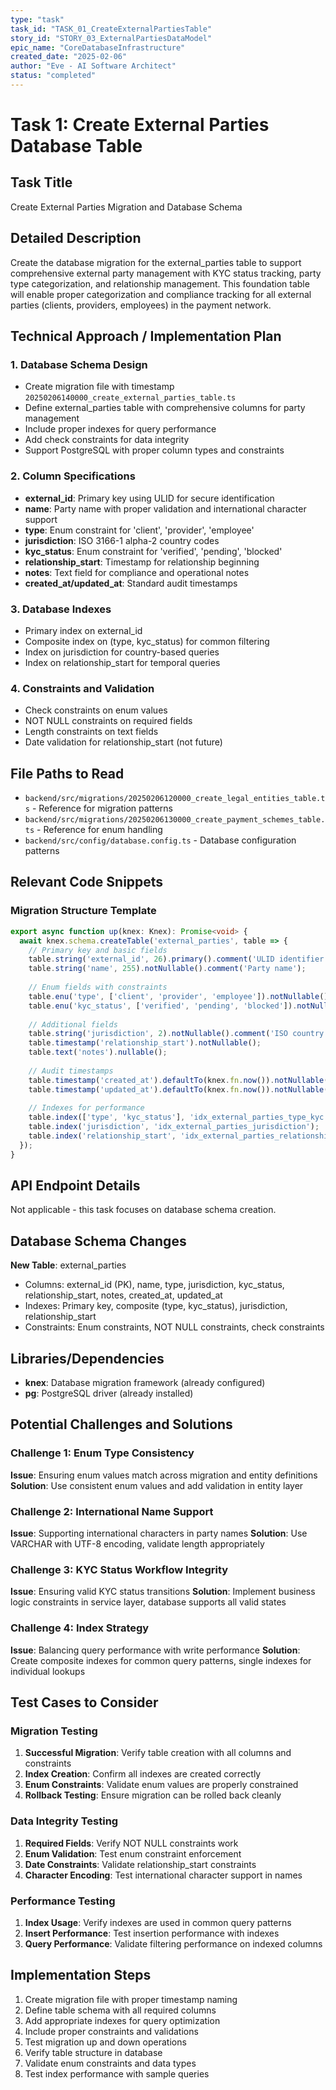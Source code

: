 ```yaml
---
type: "task"
task_id: "TASK_01_CreateExternalPartiesTable"
story_id: "STORY_03_ExternalPartiesDataModel"
epic_name: "CoreDatabaseInfrastructure"
created_date: "2025-02-06"
author: "Eve - AI Software Architect"
status: "completed"
---
```


# Task 1: Create External Parties Database Table

## Task Title
Create External Parties Migration and Database Schema

## Detailed Description
Create the database migration for the external_parties table to support comprehensive external party management with KYC status tracking, party type categorization, and relationship management. This foundation table will enable proper categorization and compliance tracking for all external parties (clients, providers, employees) in the payment network.

## Technical Approach / Implementation Plan

### 1. Database Schema Design
- Create migration file with timestamp `20250206140000_create_external_parties_table.ts`
- Define external_parties table with comprehensive columns for party management
- Include proper indexes for query performance
- Add check constraints for data integrity
- Support PostgreSQL with proper column types and constraints

### 2. Column Specifications
- **external_id**: Primary key using ULID for secure identification
- **name**: Party name with proper validation and international character support
- **type**: Enum constraint for 'client', 'provider', 'employee'
- **jurisdiction**: ISO 3166-1 alpha-2 country codes
- **kyc_status**: Enum constraint for 'verified', 'pending', 'blocked'
- **relationship_start**: Timestamp for relationship beginning
- **notes**: Text field for compliance and operational notes
- **created_at/updated_at**: Standard audit timestamps

### 3. Database Indexes
- Primary index on external_id
- Composite index on (type, kyc_status) for common filtering
- Index on jurisdiction for country-based queries
- Index on relationship_start for temporal queries

### 4. Constraints and Validation
- Check constraints on enum values
- NOT NULL constraints on required fields
- Length constraints on text fields
- Date validation for relationship_start (not future)

## File Paths to Read
- `backend/src/migrations/20250206120000_create_legal_entities_table.ts` - Reference for migration patterns
- `backend/src/migrations/20250206130000_create_payment_schemes_table.ts` - Reference for enum handling
- `backend/src/config/database.config.ts` - Database configuration patterns

## Relevant Code Snippets

### Migration Structure Template
```typescript
export async function up(knex: Knex): Promise<void> {
  await knex.schema.createTable('external_parties', table => {
    // Primary key and basic fields
    table.string('external_id', 26).primary().comment('ULID identifier');
    table.string('name', 255).notNullable().comment('Party name');
    
    // Enum fields with constraints
    table.enu('type', ['client', 'provider', 'employee']).notNullable();
    table.enu('kyc_status', ['verified', 'pending', 'blocked']).notNullable();
    
    // Additional fields
    table.string('jurisdiction', 2).notNullable().comment('ISO country code');
    table.timestamp('relationship_start').notNullable();
    table.text('notes').nullable();
    
    // Audit timestamps
    table.timestamp('created_at').defaultTo(knex.fn.now()).notNullable();
    table.timestamp('updated_at').defaultTo(knex.fn.now()).notNullable();
    
    // Indexes for performance
    table.index(['type', 'kyc_status'], 'idx_external_parties_type_kyc');
    table.index('jurisdiction', 'idx_external_parties_jurisdiction');
    table.index('relationship_start', 'idx_external_parties_relationship_start');
  });
}
```

## API Endpoint Details
Not applicable - this task focuses on database schema creation.

## Database Schema Changes
**New Table**: external_parties
- Columns: external_id (PK), name, type, jurisdiction, kyc_status, relationship_start, notes, created_at, updated_at
- Indexes: Primary key, composite (type, kyc_status), jurisdiction, relationship_start
- Constraints: Enum constraints, NOT NULL constraints, check constraints

## Libraries/Dependencies
- **knex**: Database migration framework (already configured)
- **pg**: PostgreSQL driver (already installed)

## Potential Challenges and Solutions

### Challenge 1: Enum Type Consistency
**Issue**: Ensuring enum values match across migration and entity definitions
**Solution**: Use consistent enum values and add validation in entity layer

### Challenge 2: International Name Support
**Issue**: Supporting international characters in party names
**Solution**: Use VARCHAR with UTF-8 encoding, validate length appropriately

### Challenge 3: KYC Status Workflow Integrity
**Issue**: Ensuring valid KYC status transitions
**Solution**: Implement business logic constraints in service layer, database supports all valid states

### Challenge 4: Index Strategy
**Issue**: Balancing query performance with write performance
**Solution**: Create composite indexes for common query patterns, single indexes for individual lookups

## Test Cases to Consider

### Migration Testing
1. **Successful Migration**: Verify table creation with all columns and constraints
2. **Index Creation**: Confirm all indexes are created correctly
3. **Enum Constraints**: Validate enum values are properly constrained
4. **Rollback Testing**: Ensure migration can be rolled back cleanly

### Data Integrity Testing
1. **Required Fields**: Verify NOT NULL constraints work
2. **Enum Validation**: Test enum constraint enforcement
3. **Date Constraints**: Validate relationship_start constraints
4. **Character Encoding**: Test international character support in names

### Performance Testing
1. **Index Usage**: Verify indexes are used in common query patterns
2. **Insert Performance**: Test insertion performance with indexes
3. **Query Performance**: Validate filtering performance on indexed columns

## Implementation Steps
1. Create migration file with proper timestamp naming
2. Define table schema with all required columns
3. Add appropriate indexes for query optimization
4. Include proper constraints and validations
5. Test migration up and down operations
6. Verify table structure in database
7. Validate enum constraints and data types
8. Test index performance with sample queries
